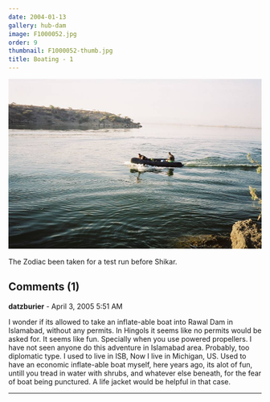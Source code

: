 ```yaml
---
date: 2004-01-13
gallery: hub-dam
image: F1000052.jpg
order: 9
thumbnail: F1000052-thumb.jpg
title: Boating - 1
---
```


![Boating - 1](./F1000052.jpg)

The Zodiac been taken for a test run before Shikar.

<div id="comments">

## Comments (1)

**datzburier** - April  3, 2005  5:51 AM

I wonder if its allowed to take an inflate-able boat into Rawal Dam in Islamabad, without any permits. In Hingols it seems like no permits would be asked for. It seems like fun. Specially when you use powered propellers. I have not seen anyone do this adventure in Islamabad area. Probably, too diplomatic type. I used to live in ISB, Now I live in Michigan, US. Used to have an economic inflate-able boat myself, here years ago, its alot of fun, untill you tread in water with shrubs, and whatever else beneath, for the fear of boat being punctured. A life jacket would be helpful in that case.

---

</div>